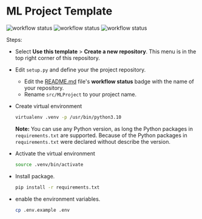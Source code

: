 # **ML Project Template**

![workflow status](https://github.com/luthfanali/ml-project-template/actions/workflows/ci.yaml/badge.svg)
![workflow status](https://github.com/luthfanali/ml-project-template/actions/workflows/cd-staging.yaml/badge.svg)
![workflow status](https://github.com/luthfanali/ml-project-template/actions/workflows/cd-cd-push-registry.yaml/badge.svg)

Steps:
+ Select **Use this template** > **Create a new repository**. This menu is in the top right corner of this repository.
+ Edit `setup.py` and define your the project repository.
    + Edit the [README.md](README.md) file's **workflow status** badge with the name of your repository.
    + Rename `src/MLProject` to your project name.
+ Create virtual environment

    ```bash
    virtualenv .venv -p /usr/bin/python3.10
    ```
  **Note:** You can use any Python version, as long the Python packages in `requirements.txt` are supported. Because of the Python packages in `requirements.txt` were declared without describe the version.
+ Activate the virtual environment

    ```bash
    source .venv/bin/activate
    ```

+ Install package.

    ```bash
    pip install -r requirements.txt
    ```

+ enable the environment variables.

    ```bash
    cp .env.example .env
    ```
